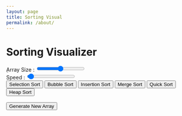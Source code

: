 ```yaml
---
layout: page
title: Sorting Visual
permalink: /about/
---
```


<head>
	<meta charset="UTF-8">
	<meta name="viewport" content="width=device-width, initial-scale=1.0">
	<meta http-equiv="X-UA-Compatible" content="ie=edge">
	<title>Sorting Visualization</title>
	<link rel="stylesheet" type="text/css" href="style/index.css">
</head>

<body>
	<div class="header">
		<h1>Sorting Visualizer</h1>
		<div class="vars">
			<div class="range">
				<div class="slide"><label for="bars">ِArray Size</label> : <input id="bars" type="range" name="bars"
						min="1" max="100" value="50" oninput="setup()" onchange="setup()">
					<span id="b"> </span></div>
				<div class="slide"><label for="delay">Speed</label> : <input id="delay" type="range" name="delay"
						min="0" max="1000" value="25" oninput="setup()" onchange="setup()">
					<span id="d"></span></div>
			</div>
			<div class="sorts">
				<input type="button" onclick="SelectionSort()" value="Selection Sort">
				<input type="button" onclick="BubbleSort()" value="Bubble Sort">
				<input type="button" onclick="InsertionSort()" value="Insertion Sort">
				<input type="button" onclick="MergeSort()" value="Merge Sort">
				<input type="button" onclick="QuickSort()" value="Quick Sort">
				<input type="button" onclick="HeapSort()" value="Heap Sort"><br><br>
			</div>
			<button onclick="reset()">Generate New Array</button>
		</div>
	</div>
	<div id="container">
	</div>
	<script src="App/beep.js"></script>
	<script src="App/script.js"></script>
</body>